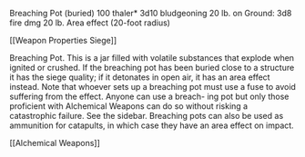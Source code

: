 Breaching Pot (buried) 100 thaler* 3d10 bludgeoning 20 lb.
on Ground: 3d8 fire dmg 20 lb. Area effect (20-foot radius)

[[Weapon Properties Siege]]


Breaching Pot. This is a jar filled with volatile substances that explode when ignited or crushed. If the breaching pot has been buried close to a structure it has the siege quality; if it detonates in open air, it has an area effect instead. Note that whoever sets up a breaching pot must use a fuse to avoid suffering from the effect. Anyone can use a breach- ing pot but only those proficient with Alchemical Weapons can do so without risking a catastrophic failure. See the sidebar. Breaching pots can also be used as ammunition for catapults, in which case they have an area effect on impact.

[[Alchemical Weapons]]